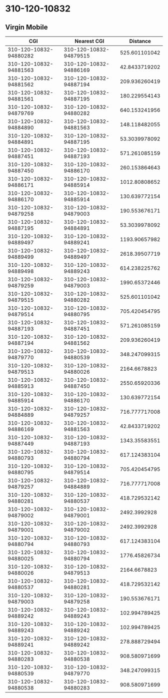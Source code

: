 # 310-120-10832
## Virgin Mobile


| CGI | Nearest CGI | Distance |
|-----|-------------|----------|
| 310-120-10832-94880282 | 310-120-10832-94879515 | 525.601101042 |
| 310-120-10832-94881563 | 310-120-10832-94886169 | 42.8433719202 |
| 310-120-10832-94881562 | 310-120-10832-94887194 | 209.936260419 |
| 310-120-10832-94881561 | 310-120-10832-94887195 | 180.229554143 |
| 310-120-10832-94879769 | 310-120-10832-94880282 | 640.153241956 |
| 310-120-10832-94884890 | 310-120-10832-94881563 | 148.118482055 |
| 310-120-10832-94884891 | 310-120-10832-94887195 | 53.3039978092 |
| 310-120-10832-94887451 | 310-120-10832-94887193 | 571.261085159 |
| 310-120-10832-94887450 | 310-120-10832-94886170 | 260.153864643 |
| 310-120-10832-94886171 | 310-120-10832-94885914 | 1012.80808652 |
| 310-120-10832-94886170 | 310-120-10832-94885914 | 130.639772154 |
| 310-120-10832-94879258 | 310-120-10832-94879003 | 190.553676171 |
| 310-120-10832-94887195 | 310-120-10832-94884891 | 53.3039978092 |
| 310-120-10832-94889497 | 310-120-10832-94889241 | 1193.90657982 |
| 310-120-10832-94889499 | 310-120-10832-94889497 | 2618.39507719 |
| 310-120-10832-94889498 | 310-120-10832-94889243 | 614.238225762 |
| 310-120-10832-94879259 | 310-120-10832-94879003 | 1990.65372446 |
| 310-120-10832-94879515 | 310-120-10832-94880282 | 525.601101042 |
| 310-120-10832-94879514 | 310-120-10832-94880795 | 705.420454795 |
| 310-120-10832-94887193 | 310-120-10832-94887451 | 571.261085159 |
| 310-120-10832-94887194 | 310-120-10832-94881562 | 209.936260419 |
| 310-120-10832-94879770 | 310-120-10832-94880539 | 348.247099315 |
| 310-120-10832-94879513 | 310-120-10832-94880026 | 2164.6678823 |
| 310-120-10832-94885913 | 310-120-10832-94887450 | 2550.65920336 |
| 310-120-10832-94885914 | 310-120-10832-94886170 | 130.639772154 |
| 310-120-10832-94884889 | 310-120-10832-94879257 | 716.777717008 |
| 310-120-10832-94886169 | 310-120-10832-94881563 | 42.8433719202 |
| 310-120-10832-94887449 | 310-120-10832-94887193 | 1343.35583551 |
| 310-120-10832-94880793 | 310-120-10832-94880794 | 617.124383104 |
| 310-120-10832-94880795 | 310-120-10832-94879514 | 705.420454795 |
| 310-120-10832-94879257 | 310-120-10832-94884889 | 716.777717008 |
| 310-120-10832-94880281 | 310-120-10832-94880537 | 418.729532142 |
| 310-120-10832-94879002 | 310-120-10832-94879001 | 2492.3992928 |
| 310-120-10832-94879001 | 310-120-10832-94879002 | 2492.3992928 |
| 310-120-10832-94880794 | 310-120-10832-94880793 | 617.124383104 |
| 310-120-10832-94880025 | 310-120-10832-94880794 | 1776.45826734 |
| 310-120-10832-94880026 | 310-120-10832-94879513 | 2164.6678823 |
| 310-120-10832-94880537 | 310-120-10832-94880281 | 418.729532142 |
| 310-120-10832-94879003 | 310-120-10832-94879258 | 190.553676171 |
| 310-120-10832-94889242 | 310-120-10832-94889243 | 102.994789425 |
| 310-120-10832-94889243 | 310-120-10832-94889242 | 102.994789425 |
| 310-120-10832-94889241 | 310-120-10832-94889242 | 278.888729494 |
| 310-120-10832-94880283 | 310-120-10832-94880538 | 908.580971699 |
| 310-120-10832-94880539 | 310-120-10832-94879770 | 348.247099315 |
| 310-120-10832-94880538 | 310-120-10832-94880283 | 908.580971699 |
